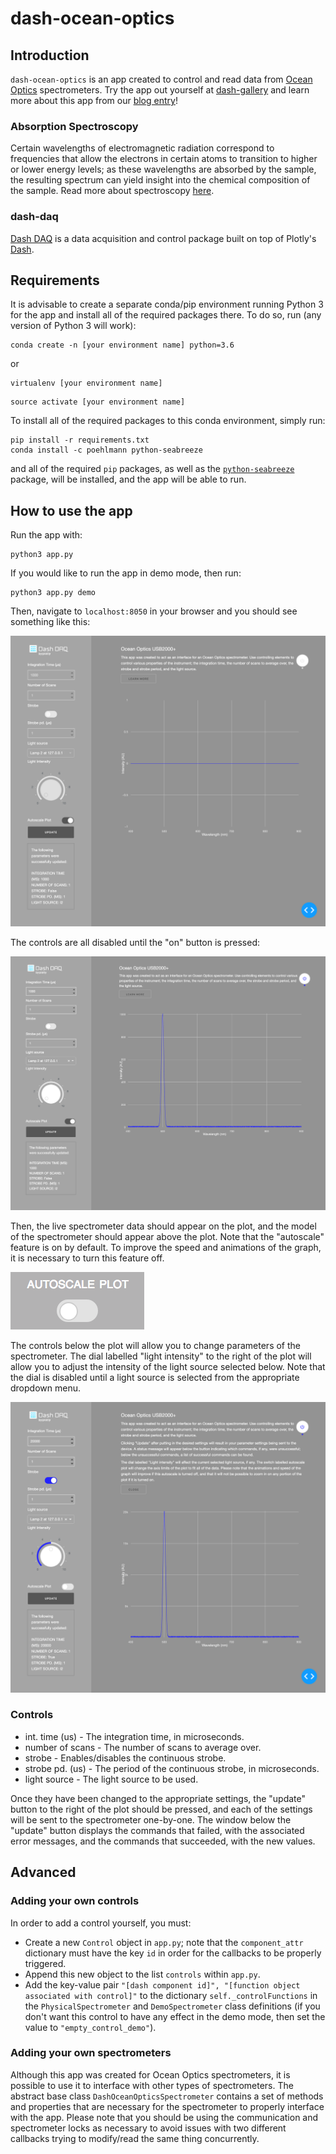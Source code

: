 # dash-ocean-optics

## Introduction
`dash-ocean-optics` is an app created to control and read data from [Ocean Optics](https://oceanoptics.com) spectrometers. Try the app out yourself at [dash-gallery](https://dash-gallery.plotly.host/dash-ocean-optics) and learn more about this app from our [blog entry](https://www.dashdaq.io/control-an-ocean-optics-spectrometer-in-python)!

### Absorption Spectroscopy
Certain wavelengths of electromagnetic radiation correspond to frequencies that allow the electrons in certain atoms to transition to higher or lower energy levels; as these wavelengths are absorbed by the sample, the resulting spectrum can yield insight into the chemical composition of the sample. Read more about spectroscopy [here](https://en.wikipedia.org/wiki/Spectroscopy). 

### dash-daq
[Dash DAQ](https://dash.plot.ly/dash-daq) is a data acquisition and control package built on top of Plotly's [Dash](https://plot.ly/dash/).

## Requirements
It is advisable	to create a separate conda/pip environment running Python 3 for the app and install all of the required packages there. To do so, run (any version of Python 3 will work):

```
conda create -n	[your environment name] python=3.6
```
or 
```
virtualenv [your environment name]
```

```
source activate [your environment name]
```

To install all of the required packages to this conda environment, simply run:

```
pip install -r requirements.txt
conda install -c poehlmann python-seabreeze
```

and all of the required `pip` packages, as well as the [`python-seabreeze`](https://github.com/ap--/python-seabreeze/) package, will be installed, and the app will be able to run.

## How to use the app
Run the app with: 

``` 
python3 app.py
```
If you would like to run the app in demo mode, then run:

```
python3 app.py demo
```

Then, navigate to `localhost:8050` in your browser and you should see something like this: 

![initial](screenshots/initial.png)

The controls are all disabled until the "on" button is pressed:

![on](screenshots/on.png)

Then, the live spectrometer data should appear on the plot, and the model of the spectrometer should appear above the plot. Note that the "autoscale" feature is on by default. To improve the speed and animations of the graph, it is necessary to turn this feature off. 

![autoscale](screenshots/autoscale.png)

The controls below the plot will allow you to change parameters of the spectrometer. The dial labelled "light intensity" to the right of the plot will allow you to adjust the intensity of the light source selected below. Note that the dial is disabled until a light source is selected from the appropriate dropdown menu.

![change](screenshots/change.png)

### Controls
* int. time (us) - The integration time, in microseconds.
* number of scans - The number of scans to average over.
* strobe - Enables/disables the continuous strobe.
* strobe pd. (us) - The period of the continuous strobe, in microseconds.
* light source - The light source to be used.


Once they have been changed to the appropriate settings, the "update" button to the right of the plot should be pressed, and each of the settings will be sent to the spectrometer one-by-one. The window below the "update" button displays the commands that failed, with the associated error messages, and the commands that succeeded, with the new values.

## Advanced

### Adding your own controls
In order to add a control yourself, you must:
* Create a new `Control` object in `app.py`; note that the `component_attr` dictionary must have the key `id` in order for the callbacks to be properly triggered.
* Append this new object to the list `controls` within `app.py`.
* Add the key-value pair `"[dash component id]", "[function object associated with control]"` to the dictionary `self._controlFunctions` in the `PhysicalSpectrometer` and `DemoSpectrometer` class definitions (if you don't want this control to have any effect in the demo mode, then set the value to `"empty_control_demo"`).

### Adding your own spectrometers
Although this app was created for Ocean Optics spectrometers, it is possible to use it to interface with other types of spectrometers. The abstract base class `DashOceanOpticsSpectrometer` contains a set of methods and properties that are necessary for the spectrometer to properly interface with the app. 
Please note that you should be using the communication and spectrometer locks as necessary to avoid issues with two different callbacks trying to modify/read the same thing concurrently. 
